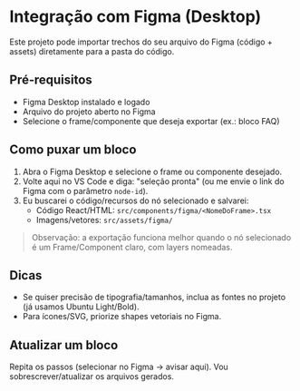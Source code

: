# Integração com Figma (Desktop)

Este projeto pode importar trechos do seu arquivo do Figma (código + assets) diretamente para a pasta do código.

## Pré‑requisitos
- Figma Desktop instalado e logado
- Arquivo do projeto aberto no Figma
- Selecione o frame/componente que deseja exportar (ex.: bloco FAQ)

## Como puxar um bloco
1. Abra o Figma Desktop e selecione o frame ou componente desejado.
2. Volte aqui no VS Code e diga: "seleção pronta" (ou me envie o link do Figma com o parâmetro `node-id`).
3. Eu buscarei o código/recursos do nó selecionado e salvarei:
   - Código React/HTML: `src/components/figma/<NomeDoFrame>.tsx`
   - Imagens/vetores: `src/assets/figma/`

> Observação: a exportação funciona melhor quando o nó selecionado é um Frame/Component claro, com layers nomeadas.

## Dicas
- Se quiser precisão de tipografia/tamanhos, inclua as fontes no projeto (já usamos Ubuntu Light/Bold).
- Para ícones/SVG, priorize shapes vetoriais no Figma.

## Atualizar um bloco
Repita os passos (selecionar no Figma → avisar aqui). Vou sobrescrever/atualizar os arquivos gerados.

